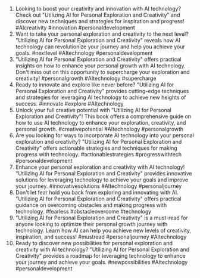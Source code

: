 1. Looking to boost your creativity and innovation with AI technology? Check out "Utilizing AI for Personal Exploration and Creativity" and discover new techniques and strategies for inspiration and progress! #AIcreativity #innovation #personaldevelopment
2. Want to take your personal exploration and creativity to the next level? "Utilizing AI for Personal Exploration and Creativity" reveals how AI technology can revolutionize your journey and help you achieve your goals. #nextlevel #AItechnology #personaldevelopment
3. "Utilizing AI for Personal Exploration and Creativity" offers practical insights on how to enhance your personal growth with AI technology. Don't miss out on this opportunity to supercharge your exploration and creativity! #personalgrowth #AItechnology #supercharge
4. Ready to innovate and explore like never before? "Utilizing AI for Personal Exploration and Creativity" provides cutting-edge techniques and strategies for leveraging AI technology to achieve new heights of success. #innovate #explore #AItechnology
5. Unlock your full creative potential with "Utilizing AI for Personal Exploration and Creativity"! This book offers a comprehensive guide on how to use AI technology to enhance your exploration, creativity, and personal growth. #creativepotential #AItechnology #personalgrowth
6. Are you looking for ways to incorporate AI technology into your personal exploration and creativity? "Utilizing AI for Personal Exploration and Creativity" offers actionable strategies and techniques for making progress with technology. #actionablestrategies #progresswithtech #personaldevelopment
7. Enhance your personal exploration and creativity with AI technology! "Utilizing AI for Personal Exploration and Creativity" provides innovative solutions for leveraging technology to achieve your goals and improve your journey. #innovativesolutions #AItechnology #personaljourney
8. Don't let fear hold you back from exploring and innovating with AI. "Utilizing AI for Personal Exploration and Creativity" offers practical guidance on overcoming obstacles and making progress with technology. #fearless #obstacleovercome #technology
9. "Utilizing AI for Personal Exploration and Creativity" is a must-read for anyone looking to optimize their personal growth journey with technology. Learn how AI can help you achieve new levels of creativity, inspiration, and success! #mustread #personaljourney #AItechnology
10. Ready to discover new possibilities for personal exploration and creativity with AI technology? "Utilizing AI for Personal Exploration and Creativity" provides a roadmap for leveraging technology to enhance your journey and achieve your goals. #newpossibilities #AItechnology #personaldevelopment
